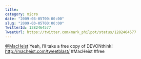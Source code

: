 ```yaml
---
title: 
category: micro
date: "2009-03-05T00:00:00"
slug: "2009-03-05T00:00:00"
TwitterId: 1282464577
TweetUrl: https://twitter.com/mark_philpot/status/1282464577
---
```


[@MacHeist](https://twitter.com/MacHeist) Yeah, I’ll take a free copy of
DEVONthink! http://macheist.com/tweetblast/ #MacHeist #free
